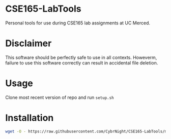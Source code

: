 # CSE165-LabTools
Personal tools for use during CSE165 lab assignments at UC Merced.

# Disclaimer
This software should be perfectly safe to use in all contexts. Howeverm, failure to use this software correctly can result in accidental file deletion.

# Usage
Clone most recent version of repo and run `setup.sh` 

# Installation
```bash
wget -O - https://raw.githubusercontent.com/CybrNight/CSE165-LabTools/master/install.sh | bash
```
